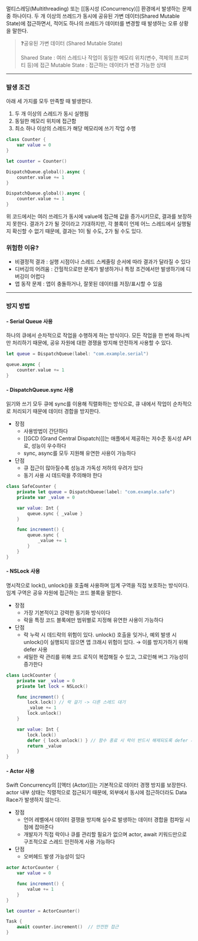 멀티스레딩(Multithreading) 또는 [[동시성 (Concurrency)]] 환경에서 발생하는 문제 중 하나이다. 두 개 이상의 쓰레드가 동시에 공유된 가변 데이터(Shared Mutable State)에 접근하면서, 적어도 하나의 쓰레드가 데이터를 변경할 때 발생하는 오류 상황을 말한다.

> ❓공유된 가변 데이터 (Shared Mutable State)
> 
> Shared State : 여러 스레드나 작업이 동일한 메모리 위치(변수, 객체의 프로퍼티 등)에 접근
> Mutable State : 접근하는 데이터가 변경 가능한 상태

---
### 발생 조건

아래 세 가지를 모두 만족할 때 발생한다.

1. 두 개 이상의 스레드가 동시 실행됨
2. 동일한 메모리 위치에 접근함
3. 최소 하나 이상의 스레드가 해당 메모리에 쓰기 작업 수행

```swift
class Counter {
    var value = 0
}

let counter = Counter()

DispatchQueue.global().async {
    counter.value += 1
}

DispatchQueue.global().async {
    counter.value += 1
}
```

위 코드에서는 여러 쓰레드가 동시에 value에 접근해 값을 증가시키므로, 결과를 보장하지 못한다. 결과가 2가 될 것이라고 기대하지만, 각 블록이 언제 어느 스레드에서 실행될지 확신할 수 없기 때문에, 결과는 1이 될 수도, 2가 될 수도 있다.

### 위험한 이유?

- 비결정적 결과 : 실행 시점이나 스레드 스케줄링 순서에 따라 결과가 달라질 수 있다
- 디버깅의 어려움 : 간헐적으로만 문제가 발생하거나 특정 조건에서만 발생하기에 디버깅이 어렵다
- 앱 동작 문제 : 앱이 충돌하거나, 잘못된 데이터를 저장/표시할 수 있음

---

### 방지 방법

#### - Serial Queue 사용

하나의 큐에서 순차적으로 작업을 수행하게 하는 방식이다. 모든 작업을 한 번에 하나씩만 처리하기 때문에, 공유 자원에 대한 경쟁을 방지해 안전하게 사용할 수 있다.

```swift
let queue = DispatchQueue(label: "com.example.serial")

queue.async {
    counter.value += 1
}
```

#### - DispatchQueue.sync 사용

읽기와 쓰기 모두 큐에 sync를 이용해 직렬화하는 방식으로, 큐 내에서 작업이 순차적으로 처리되기 때문에 데이터 경합을 방지한다.

- 장점
    - 사용방법이 간단하다
    - [[GCD (Grand Central Dispatch)]]는 애플에서 제공하는 저수준 동시성 API로, 성능이 우수하다
    - sync, async를 모두 지원해 유연한 사용이 가능하다
- 단점
    - 큐 접근이 많아질수록 성능과 가독성 저하의 우려가 있다
    - 동기 사용 시 데드락을 주의해야 한다

```swift
class SafeCounter {
    private let queue = DispatchQueue(label: "com.example.safe")
    private var _value = 0

    var value: Int {
        queue.sync { _value }
    }

    func increment() {
        queue.sync {
            _value += 1
        }
    }
}
```

#### - NSLock 사용

명시적으로 lock(), unlock()을 호출해 사용하며 임계 구역을 직접 보호하는 방식이다. 임계 구역은 공유 자원에 접근하는 코드 블록을 말한다.

- 장점
    - 가장 기본적이고 강력한 동기화 방식이다
    - 락을 특정 코드 블록에만 범위별로 지정해 유연한 사용이 가능하다
- 단점
    - 락 누락 시 데드락의 위험이 있다. unlock() 호출을 잊거나, 예외 발생 시 unlock()이 실행되지 않으면 앱 크래시 위험이 있다. → 이를 방지가하기 위해 defer 사용
    - 세밀한 락 관리를 위해 코드 로직이 복잡해질 수 있고, 그로인해 버그 가능성이 증가한다

```swift
class LockCounter {
    private var _value = 0
    private let lock = NSLock()

    func increment() {
        lock.lock() // 락 걸기 -> 다른 스레드 대기
        _value += 1
        lock.unlock()
    }

    var value: Int {
        lock.lock()
        defer { lock.unlock() } // 함수 종료 시 락이 반드시 해제되도록 defer 사용
        return _value
    }
}
```

#### - Actor 사용

Swift Concurrency의 [[액터 (Actor)]]는 기본적으로 데이터 경쟁 방지를 보장한다.
actor 내부 상태는 직렬적으로 접근되기 때문에, 외부에서 동시에 접근하더라도 Data Race가 발생하지 않는다.

- 장점
    - 언어 레벨에서 데이터 결쟁을 방지해 실수로 발생하는 데이터 경합을 컴파일 시점에 잡아준다
    - 개발자가 직접 락이나 큐를 관리할 필요가 없으며 actor, await 키워드만으로 구조적으로 스레드 안전하게 사용 가능하다
- 단점
    - 오버헤드 발생 가능성이 있다

```swift
actor ActorCounter {
    var value = 0

    func increment() {
        value += 1
    }
}

let counter = ActorCounter()

Task {
    await counter.increment()  // 안전한 접근
}
```